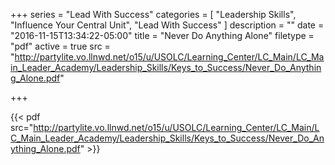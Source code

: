 +++
series = "Lead With Success"
categories = [
  "Leadership Skills",
  "Influence Your Central Unit",
  "Lead With Success"
]
description = ""
date = "2016-11-15T13:34:22-05:00"
title = "Never Do Anything Alone"
filetype = "pdf"
active = true
src = "http://partylite.vo.llnwd.net/o15/u/USOLC/Learning_Center/LC_Main/LC_Main_Leader_Academy/Leadership_Skills/Keys_to_Success/Never_Do_Anything_Alone.pdf"

+++

{{< pdf src="http://partylite.vo.llnwd.net/o15/u/USOLC/Learning_Center/LC_Main/LC_Main_Leader_Academy/Leadership_Skills/Keys_to_Success/Never_Do_Anything_Alone.pdf" >}}
